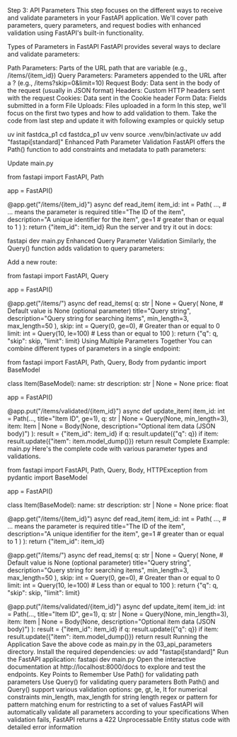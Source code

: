 Step 3: API Parameters
This step focuses on the different ways to receive and validate parameters in your FastAPI application. We'll cover path parameters, query parameters, and request bodies with enhanced validation using FastAPI's built-in functionality.

Types of Parameters in FastAPI
FastAPI provides several ways to declare and validate parameters:

Path Parameters: Parts of the URL path that are variable (e.g., /items/{item_id})
Query Parameters: Parameters appended to the URL after a ? (e.g., /items?skip=0&limit=10)
Request Body: Data sent in the body of the request (usually in JSON format)
Headers: Custom HTTP headers sent with the request
Cookies: Data sent in the Cookie header
Form Data: Fields submitted in a form
File Uploads: Files uploaded in a form
In this step, we'll focus on the first two types and how to add validation to them. Take the code from last step and update it with following examples or quickly setup

uv init fastdca_p1
cd fastdca_p1
uv venv
source .venv/bin/activate
uv add "fastapi[standard]"
Enhanced Path Parameter Validation
FastAPI offers the Path() function to add constraints and metadata to path parameters:

Update main.py

from fastapi import FastAPI, Path

app = FastAPI()

@app.get("/items/{item_id}")
async def read_item(
    item_id: int = Path(
        ...,  # ... means the parameter is required
        title="The ID of the item",
        description="A unique identifier for the item",
        ge=1  # greater than or equal to 1
    )
):
    return {"item_id": item_id}
Run the server and try it out in docs:

fastapi dev main.py
Enhanced Query Parameter Validation
Similarly, the Query() function adds validation to query parameters:

Add a new route:

from fastapi import FastAPI, Query

app = FastAPI()

@app.get("/items/")
async def read_items(
    q: str | None = Query(
        None,  # Default value is None (optional parameter)
        title="Query string",
        description="Query string for searching items",
        min_length=3,
        max_length=50
    ),
    skip: int = Query(0, ge=0),  # Greater than or equal to 0
    limit: int = Query(10, le=100)  # Less than or equal to 100
):
    return {"q": q, "skip": skip, "limit": limit}
Using Multiple Parameters Together
You can combine different types of parameters in a single endpoint:

from fastapi import FastAPI, Path, Query, Body
from pydantic import BaseModel

class Item(BaseModel):
    name: str
    description: str | None = None
    price: float

app = FastAPI()

@app.put("/items/validated/{item_id}")
async def update_item(
    item_id: int = Path(..., title="Item ID", ge=1),
    q: str | None = Query(None, min_length=3),
    item: Item | None = Body(None, description="Optional item data (JSON body)")
):
    result = {"item_id": item_id}
    if q:
        result.update({"q": q})
    if item:
        result.update({"item": item.model_dump()})
    return result
Complete Example: main.py
Here's the complete code with various parameter types and validations.

from fastapi import FastAPI, Path, Query, Body, HTTPException
from pydantic import BaseModel

app = FastAPI()

class Item(BaseModel):
    name: str
    description: str | None = None
    price: float

@app.get("/items/{item_id}")
async def read_item(
    item_id: int = Path(
        ...,  # ... means the parameter is required
        title="The ID of the item",
        description="A unique identifier for the item",
        ge=1  # greater than or equal to 1
    )
):
    return {"item_id": item_id}

@app.get("/items/")
async def read_items(
    q: str | None = Query(
        None,  # Default value is None (optional parameter)
        title="Query string",
        description="Query string for searching items",
        min_length=3,
        max_length=50
    ),
    skip: int = Query(0, ge=0),  # Greater than or equal to 0
    limit: int = Query(10, le=100)  # Less than or equal to 100
):
    return {"q": q, "skip": skip, "limit": limit}


@app.put("/items/validated/{item_id}")
async def update_item(
    item_id: int = Path(..., title="Item ID", ge=1),
    q: str | None = Query(None, min_length=3),
    item: Item | None = Body(None, description="Optional item data (JSON body)")
):
    result = {"item_id": item_id}
    if q:
        result.update({"q": q})
    if item:
        result.update({"item": item.model_dump()})
    return result
Running the Application
Save the above code as main.py in the 03_api_parameters directory.
Install the required dependencies:
uv add "fastapi[standard]"
Run the FastAPI application:
fastapi dev main.py
Open the interactive documentation at http://localhost:8000/docs to explore and test the endpoints.
Key Points to Remember
Use Path() for validating path parameters
Use Query() for validating query parameters
Both Path() and Query() support various validation options:
ge, gt, le, lt for numerical constraints
min_length, max_length for string length
regex or pattern for pattern matching
enum for restricting to a set of values
FastAPI will automatically validate all parameters according to your specifications
When validation fails, FastAPI returns a 422 Unprocessable Entity status code with detailed error information

